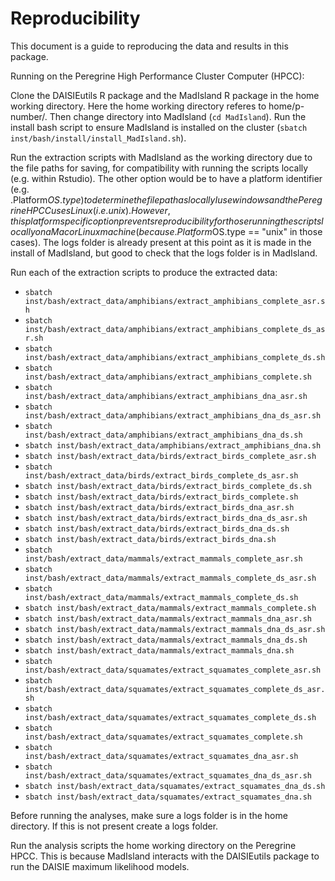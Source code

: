 # Reproducibility

This document is a guide to reproducing the data and results in this package.

Running on the Peregrine High Performance Cluster Computer (HPCC):

Clone the DAISIEutils R package and the MadIsland R package in the home working
directory. Here the home working directory referes to home/p-number/. Then 
change directory into MadIsland (`cd MadIsland`). Run the install bash script
to ensure MadIsland is installed on the cluster (`sbatch inst/bash/install/install_MadIsland.sh`). 

Run the extraction scripts with MadIsland as the working directory due to the file paths for saving, for compatibility with running the scripts locally (e.g.
within Rstudio). The other option would be to have a platform identifier
(e.g. .Platform$OS.type) to determine the file path as locally I use windows and
the Peregrine HPCC uses Linux (i.e. unix). However, this platform specific 
option prevents reproducibility for those running the scripts locally on a Mac 
or Linux machine (because .Platform$OS.type == "unix" in those cases). The logs
folder is already present at this point as it is made in the install of MadIsland, but good to check that the logs folder is in MadIsland. 

Run each of the extraction scripts to produce the extracted data:
  * `sbatch inst/bash/extract_data/amphibians/extract_amphibians_complete_asr.sh`
  * `sbatch inst/bash/extract_data/amphibians/extract_amphibians_complete_ds_asr.sh`
  * `sbatch inst/bash/extract_data/amphibians/extract_amphibians_complete_ds.sh`
  * `sbatch inst/bash/extract_data/amphibians/extract_amphibians_complete.sh`
  * `sbatch inst/bash/extract_data/amphibians/extract_amphibians_dna_asr.sh`
  * `sbatch inst/bash/extract_data/amphibians/extract_amphibians_dna_ds_asr.sh`
  * `sbatch inst/bash/extract_data/amphibians/extract_amphibians_dna_ds.sh`
  * `sbatch inst/bash/extract_data/amphibians/extract_amphibians_dna.sh`
  * `sbatch inst/bash/extract_data/birds/extract_birds_complete_asr.sh`
  * `sbatch inst/bash/extract_data/birds/extract_birds_complete_ds_asr.sh`
  * `sbatch inst/bash/extract_data/birds/extract_birds_complete_ds.sh`
  * `sbatch inst/bash/extract_data/birds/extract_birds_complete.sh`
  * `sbatch inst/bash/extract_data/birds/extract_birds_dna_asr.sh`
  * `sbatch inst/bash/extract_data/birds/extract_birds_dna_ds_asr.sh`
  * `sbatch inst/bash/extract_data/birds/extract_birds_dna_ds.sh`
  * `sbatch inst/bash/extract_data/birds/extract_birds_dna.sh`
  * `sbatch inst/bash/extract_data/mammals/extract_mammals_complete_asr.sh`
  * `sbatch inst/bash/extract_data/mammals/extract_mammals_complete_ds_asr.sh`
  * `sbatch inst/bash/extract_data/mammals/extract_mammals_complete_ds.sh`
  * `sbatch inst/bash/extract_data/mammals/extract_mammals_complete.sh`
  * `sbatch inst/bash/extract_data/mammals/extract_mammals_dna_asr.sh`
  * `sbatch inst/bash/extract_data/mammals/extract_mammals_dna_ds_asr.sh`
  * `sbatch inst/bash/extract_data/mammals/extract_mammals_dna_ds.sh`
  * `sbatch inst/bash/extract_data/mammals/extract_mammals_dna.sh`
  * `sbatch inst/bash/extract_data/squamates/extract_squamates_complete_asr.sh`
  * `sbatch inst/bash/extract_data/squamates/extract_squamates_complete_ds_asr.sh`
  * `sbatch inst/bash/extract_data/squamates/extract_squamates_complete_ds.sh`
  * `sbatch inst/bash/extract_data/squamates/extract_squamates_complete.sh`
  * `sbatch inst/bash/extract_data/squamates/extract_squamates_dna_asr.sh`
  * `sbatch inst/bash/extract_data/squamates/extract_squamates_dna_ds_asr.sh`
  * `sbatch inst/bash/extract_data/squamates/extract_squamates_dna_ds.sh`
  * `sbatch inst/bash/extract_data/squamates/extract_squamates_dna.sh`

Before running the analyses, make sure a logs folder is in the home directory. 
If this is not present create a logs folder.

Run the analysis scripts the home working directory on the Peregrine HPCC. This is because MadIsland interacts with the DAISIEutils 
package to run the DAISIE maximum likelihood models.
